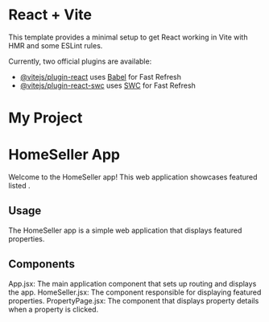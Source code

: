 # React + Vite

This template provides a minimal setup to get React working in Vite with HMR and some ESLint rules.

Currently, two official plugins are available:

- [@vitejs/plugin-react](https://github.com/vitejs/vite-plugin-react/blob/main/packages/plugin-react/README.md) uses [Babel](https://babeljs.io/) for Fast Refresh
- [@vitejs/plugin-react-swc](https://github.com/vitejs/vite-plugin-react-swc) uses [SWC](https://swc.rs/) for Fast Refresh

# My Project 

# HomeSeller App

Welcome to the HomeSeller app! This web application showcases featured listed .

## Usage
The HomeSeller app is a simple web application that displays featured properties. 

## Components
App.jsx: The main application component that sets up routing and displays the app.
HomeSeller.jsx: The component responsible for displaying featured properties.
PropertyPage.jsx: The component that displays property details when a property is clicked.
